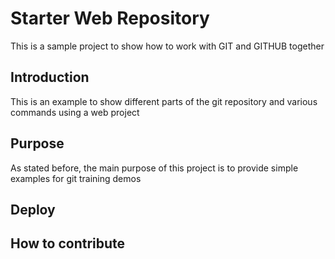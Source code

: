 # Starter Web Repository
This is a sample project to show how to work with GIT and GITHUB together

## Introduction

This is an example to show different parts of the git repository and various commands using a web project

## Purpose

As stated before, the main purpose of this project is to provide simple examples for git training demos

## Deploy

## How to contribute